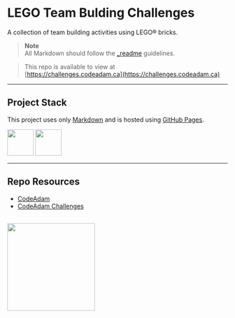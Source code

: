 # LEGO Team Bulding Challenges

A collection of team building activities using LEGO&reg; bricks. 

> **Note**  
> All Markdown should follow the [_readme](https://readme.codeadam.ca/) guidelines.

> This repo is available to view at  
> [https://challenges.codeadam.ca](https://challenges.codeadam.ca)

---

## Project Stack

This project uses only [Markdown](https://www.markdownguide.org/) and is hosted using [GitHub Pages](https://pages.github.com/).

<img src="https://console.codeadam.ca/api/image/github" width="60"> <img src="https://console.codeadam.ca/api/image/markdown" width="60">

---

## Repo Resources

- [CodeAdam](https://codeadam.ca/)
- [CodeAdam Challenges](https://challenges.codeadam.ca/)

<br>
<a href="https://codeadam.ca">
<img src="https://cdn.codeadam.ca/images@1.0.0/codeadam-logo-coloured-horizontal.png" width="200">
</a>

